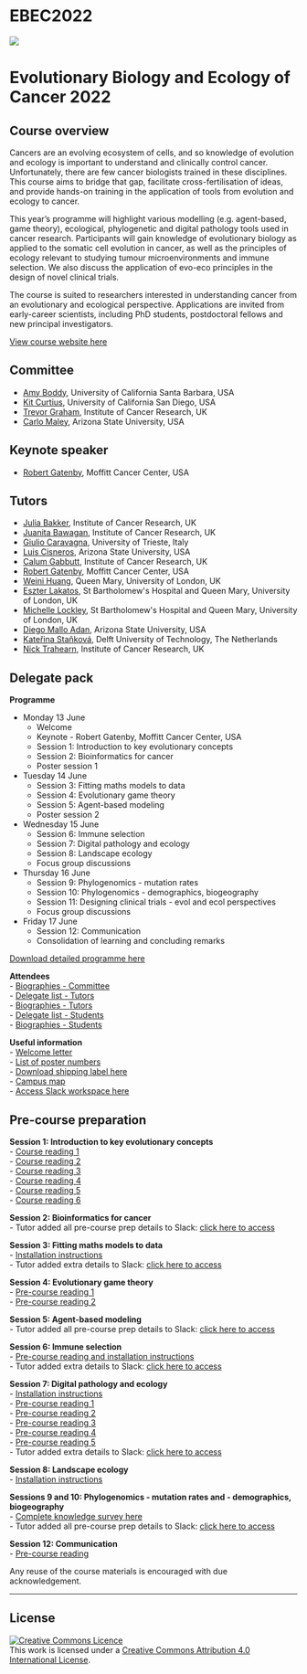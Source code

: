 # EBEC2022

 ![](https://coursesandconferences.wellcomeconnectingscience.org/wp-content/themes/wcc_courses_and_conferences/dist/assets/svg/logo.svg) 
   


# Evolutionary Biology and Ecology of Cancer 2022

## Course overview
Cancers are an evolving ecosystem of cells, and so knowledge of evolution and ecology is important to understand and clinically control cancer. Unfortunately, there are few cancer biologists trained in these disciplines. This course aims to bridge that gap, facilitate cross-fertilisation of ideas, and provide hands-on training in the application of tools from evolution and ecology to cancer.

This year’s programme will highlight various modelling (e.g. agent-based, game theory), ecological, phylogenetic and digital pathology tools used in cancer research. Participants will gain knowledge of evolutionary biology as applied to the somatic cell evolution in cancer, as well as the principles of ecology relevant to studying tumour microenvironments and immune selection. We also discuss the application of evo-eco principles in the design of novel clinical trials.

The course is suited to researchers interested in understanding cancer from an evolutionary and ecological perspective. Applications are invited from early-career scientists, including PhD students, postdoctoral fellows and new principal investigators.

[View course website here](https://coursesandconferences.wellcomeconnectingscience.org/event/evolutionary-biology-and-ecology-of-cancer-20220613/)

## Committee
- [Amy Boddy](https://www.anth.ucsb.edu/people/amy-boddy), University of California Santa Barbara, USA
- [Kit Curtius](https://profiles.ucsd.edu/kathleen.curtius), University of California San Diego, USA
- [Trevor Graham](https://www.icr.ac.uk/our-research/researchers-and-teams/professor-trevor-graham), Institute of Cancer Research, UK
- [Carlo Maley](https://biodesign.asu.edu/carlo-maley), Arizona State University, USA

## Keynote speaker
- [Robert Gatenby](https://moffitt.org/research-science/researchers/robert-gatenby/), Moffitt Cancer Center, USA

## Tutors
- [Julia Bakker](https://www.linkedin.com/in/julia-bakker-5409a115a/?originalSubdomain=uk), Institute of Cancer Research, UK
- [Juanita Bawagan](https://bold.expert/authors/juanita-bawagan/), Institute of Cancer Research, UK
- [Giulio Caravagna](https://sites.google.com/site/giuliocaravagna/), University of Trieste, Italy
- [Luis Cisneros](https://biodesign.asu.edu/luis-cisneros), Arizona State University, USA
- [Calum Gabbutt](https://orcid.org/0000-0003-1946-4780), Institute of Cancer Research, UK
- [Robert Gatenby](https://moffitt.org/research-science/researchers/robert-gatenby/), Moffitt Cancer Center, USA
- [Weini Huang](https://www.qmul.ac.uk/maths/profiles/huangw.html), Queen Mary, University of London, UK
- [Eszter Lakatos](https://scholar.google.com/citations?user=RWhQiEoAAAAJ&hl=en), St Bartholomew's Hospital and Queen Mary, University of London, UK
- [Michelle Lockley](https://www.bartscancer.london/staff/dr-michelle-lockley/), St Bartholomew's Hospital and Queen Mary, University of London, UK
- [Diego Mallo Adan](https://isearch.asu.edu/profile/2740266), Arizona State University, USA
- [Kateřina Staňková](https://www.tudelft.nl/tbm/over-de-faculteit/afdelingen/engineering-systems-and-services/people/associate-professors/k-katerina-stankova), Delft University of Technology, The Netherlands
- [Nick Trahearn](https://www.icr.ac.uk/our-research/research-divisions/division-of-molecular-pathology/evolutionary-genomics-modelling), Institute of Cancer Research, UK

## Delegate pack
**Programme**  
- Monday 13 June
  - Welcome
  - Keynote - Robert Gatenby, Moffitt Cancer Center, USA
  - Session 1: Introduction to key evolutionary concepts
  - Session 2: Bioinformatics for cancer
  - Poster session 1
- Tuesday 14 June
  - Session 3: Fitting maths models to data
  - Session 4: Evolutionary game theory
  - Session 5: Agent-based modeling
  - Poster session 2
- Wednesday 15 June
  - Session 6: Immune selection
  - Session 7: Digital pathology and ecology
  - Session 8: Landscape ecology
  - Focus group discussions
- Thursday 16 June
  - Session 9: Phylogenomics - mutation rates
  - Session 10: Phylogenomics - demographics, biogeography
  - Session 11: Designing clinical trials - evol and ecol perspectives
  - Focus group discussions
- Friday 17 June
  - Session 12: Communication
  - Consolidation of learning and concluding remarks

[Download detailed programme here](Programme_online_EBEC2022_v2.pdf)

**Attendees**  
     - [Biographies - Committee](Committee_bios_EBEC2022.pdf)  
     - [Delegate list - Tutors](Speaker_del_list_EBEC2022.pdf)  
     - [Biographies - Tutors](Speaker_bios_EBEC2022.pdf)  
     - [Delegate list - Students](Student_del_list_EBEC2022.pdf)  
     - [Biographies - Students](Student_bios_EBEC2022_v2.pdf)  

**Useful information**  
     - [Welcome letter](Welcome_letter_EBEC2022.pdf)  
     - [List of poster numbers](Poster_list_EBEC2022_v3.pdf)  
     - [Download shipping label here](Shipping_label_EBEC2022.pdf)  
     - [Campus map](Campus_map.pdf)  
     - [Access Slack workspace here](https://join.slack.com/t/evolutionaryb-uff4961/shared_invite/zt-1ali97xkx-D~AHMrSBWV~mC9BAfi4~cw) 

## Pre-course preparation
**Session 1:  Introduction to key evolutionary concepts**  
     - [Course reading 1](aktipis-LHT-in-cancer-NRC.pdf)  
     - [Course reading 2](Galon_Immunoscore.pdf)  
     - [Course reading 3](Maley_Morisita.pdf)  
     - [Course reading 4](Yuan_ITLR.pdf)  
     - [Course reading 5](Sirinukunwattana_SCCNN_Compressed.pdf)  
     - [Course reading 6](Sirinukunwattana_SCCNN_Compressed.pdf)  

**Session 2: Bioinformatics for cancer**  
     - Tutor added all pre-course prep details to Slack: [click here to access](https://join.slack.com/t/evolutionaryb-uff4961/shared_invite/zt-1ali97xkx-D~AHMrSBWV~mC9BAfi4~cw)  

**Session 3: Fitting maths models to data**  
     - [Installation instructions](S3_Fitting_maths_models_to_data_installation_instructions.pdf)  
     - Tutor added extra details to Slack: [click here to access](https://join.slack.com/t/evolutionaryb-uff4961/shared_invite/zt-1ali97xkx-D~AHMrSBWV~mC9BAfi4~cw)  

**Session 4: Evolutionary game theory**  
     - [Pre-course reading 1](S4_Evolutionary_game_theory_pre-course_reading_1.pdf)  
     - [Pre-course reading 2](S4_Evolutionary_game_theory_pre-course_reading_2.pdf)  

**Session 5: Agent-based modeling**  
     - Tutor added all pre-course prep details to Slack: [click here to access](https://join.slack.com/t/evolutionaryb-uff4961/shared_invite/zt-1ali97xkx-D~AHMrSBWV~mC9BAfi4~cw)  

**Session 6: Immune selection**  
     - [Pre-course reading and installation instructions](S6_Immune_selection_pre-course_reading_and_installation_instructions.pdf)  
     - Tutor added extra details to Slack: [click here to access](https://join.slack.com/t/evolutionaryb-uff4961/shared_invite/zt-1ali97xkx-D~AHMrSBWV~mC9BAfi4~cw)  

**Session 7: Digital pathology and ecology**  
     - [Installation instructions](S7_Digital_pathology_and_ecology_installation_instructions.pdf)  
     - [Pre-course reading 1](AbdulJabbar_Geospatial.pdf)  
     - [Pre-course reading 2](Galon_Immunoscore.pdf)  
     - [Pre-course reading 3](Maley_Morisita.pdf)  
     - [Pre-course reading 4](Yuan_ITLR.pdf)  
     - [Pre-course reading 5](Sirinukunwattana_SCCNN_Compressed.pdf)  
     - Tutor added extra details to Slack: [click here to access](https://join.slack.com/t/evolutionaryb-uff4961/shared_invite/zt-1ali97xkx-D~AHMrSBWV~mC9BAfi4~cw)  

**Session 8: Landscape ecology**  
     - [Installation instructions](S8_Landscape_ecology_installation_instructions.pdf)  

**Sessions 9 and 10: Phylogenomics - mutation rates and - demographics, biogeography**  
     - [Complete knowledge survey here](https://forms.gle/MxDD1NTSpJFPwMbb9)  
     - Tutor added all pre-course prep details to Slack: [click here to access](https://join.slack.com/t/evolutionaryb-uff4961/shared_invite/zt-1ali97xkx-D~AHMrSBWV~mC9BAfi4~cw)  

**Session 12: Communication**  
     - [Pre-course reading](S12_Communication.pdf)  




Any reuse of the course materials is encouraged with due acknowledgement.

******
## License
<a rel="license" href="http://creativecommons.org/licenses/by/4.0/"><img alt="Creative Commons Licence" style="border-width:0" src="https://i.creativecommons.org/l/by/4.0/88x31.png" /></a><br />This work is licensed under a <a rel="license" href="http://creativecommons.org/licenses/by/4.0/">Creative Commons Attribution 4.0 International License</a>.

